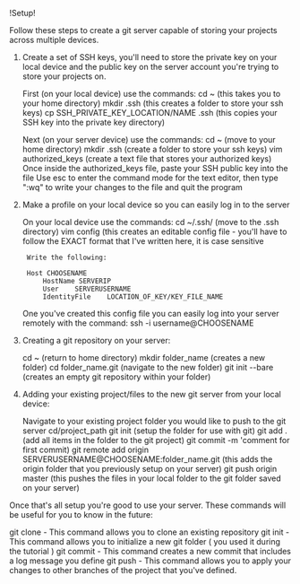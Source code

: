 !Setup!

Follow these steps to create a git server capable of storing your projects across multiple devices.

1. Create a set of SSH keys, you'll need to store the private key on your local device and the public key on the server account you're trying to store your projects on. 
	
	First (on your local device) use the commands:
	cd ~ (this takes you to your home directory)
	mkdir .ssh (this creates a folder to store your ssh keys)
	cp SSH_PRIVATE_KEY_LOCATION/NAME .ssh (this copies your SSH key into the private key directory)

	Next (on your server device) use the commands: 
	cd ~ (move to your home directory)
	mkdir .ssh (create a folder to store your ssh keys)
	vim authorized_keys (create a text file that stores your authorized keys)
		Once inside the authorized_keys file, paste your SSH public key into the file
		Use esc to enter the command mode for the text editor, then type ":wq" to write your changes to the file and quit the program

2. Make a profile on your local device so you can easily log in to the server
	
	On your local device use the commands: 
	cd ~/.ssh/ (move to the .ssh directory)
	vim config (this creates an editable config file - you'll have to follow the EXACT format that I've written here, it is case sensitive

		Write the following:
		
		Host CHOOSENAME
			HostName SERVERIP
			User	SERVERUSERNAME
			IdentityFile	LOCATION_OF_KEY/KEY_FILE_NAME

	One you've created this config file you can easily log into your server remotely with the command:
	ssh -i username@CHOOSENAME
	
3. Creating a git repository on your server:

	cd ~ (return to home directory)
	mkdir folder_name (creates a new folder)
	cd folder_name.git (navigate to the new folder)
	git init --bare (creates an empty git repository within your folder) 
	
4. Adding your existing project/files to the new git server from your local device:

	Navigate to your existing project folder you would like to push to the git server
	cd/project_path
	git init (setup the folder for use with git)
	git add . (add all items in the folder to the git project)
	git commit -m 'comment for first commit)
	git remote add origin SERVERUSERNAME@CHOOSENAME:folder_name.git (this adds the origin folder that you previously setup on your server)
	git push origin master (this pushes the files in your local folder to the git folder saved on your server)

Once that's all setup you're good to use your server. These commands will be useful for you to know in the future:

git clone - This command allows you to clone an existing repository
git init - This command allows you to initialize a new git folder ( you used it during the tutorial )
git commit - This command creates a new commit that includes a log message you define
git push  - This command allows you to apply your changes to other branches of the project that you've defined. 



